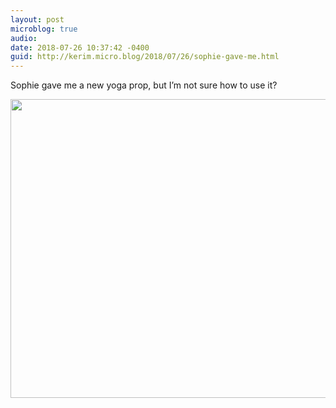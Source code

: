 ```yaml
---
layout: post
microblog: true
audio: 
date: 2018-07-26 10:37:42 -0400
guid: http://kerim.micro.blog/2018/07/26/sophie-gave-me.html
---
```

Sophie gave me a new yoga prop, but I’m not sure how to use it?

<img src="http://micro.oxus.net/uploads/2018/1cac0c5606.jpg" width="600" height="478" />
